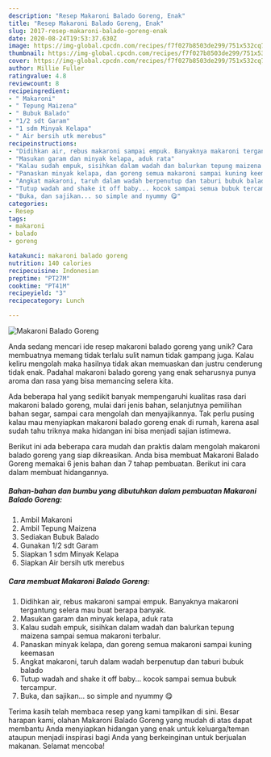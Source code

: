 ```yaml
---
description: "Resep Makaroni Balado Goreng, Enak"
title: "Resep Makaroni Balado Goreng, Enak"
slug: 2017-resep-makaroni-balado-goreng-enak
date: 2020-08-24T19:53:37.630Z
image: https://img-global.cpcdn.com/recipes/f7f027b8503de299/751x532cq70/makaroni-balado-goreng-foto-resep-utama.jpg
thumbnail: https://img-global.cpcdn.com/recipes/f7f027b8503de299/751x532cq70/makaroni-balado-goreng-foto-resep-utama.jpg
cover: https://img-global.cpcdn.com/recipes/f7f027b8503de299/751x532cq70/makaroni-balado-goreng-foto-resep-utama.jpg
author: Millie Fuller
ratingvalue: 4.8
reviewcount: 8
recipeingredient:
- " Makaroni"
- " Tepung Maizena"
- " Bubuk Balado"
- "1/2 sdt Garam"
- "1 sdm Minyak Kelapa"
- " Air bersih utk merebus"
recipeinstructions:
- "Didihkan air, rebus makaroni sampai empuk. Banyaknya makaroni tergantung selera mau buat berapa banyak."
- "Masukan garam dan minyak kelapa, aduk rata"
- "Kalau sudah empuk, sisihkan dalam wadah dan balurkan tepung maizena sampai semua makaroni terbalur."
- "Panaskan minyak kelapa, dan goreng semua makaroni sampai kuning keemasan"
- "Angkat makaroni, taruh dalam wadah berpenutup dan taburi bubuk balado"
- "Tutup wadah and shake it off baby... kocok sampai semua bubuk tercampur."
- "Buka, dan sajikan... so simple and nyummy 😋"
categories:
- Resep
tags:
- makaroni
- balado
- goreng

katakunci: makaroni balado goreng 
nutrition: 140 calories
recipecuisine: Indonesian
preptime: "PT27M"
cooktime: "PT41M"
recipeyield: "3"
recipecategory: Lunch

---
```



![Makaroni Balado Goreng](https://img-global.cpcdn.com/recipes/f7f027b8503de299/751x532cq70/makaroni-balado-goreng-foto-resep-utama.jpg)

Anda sedang mencari ide resep makaroni balado goreng yang unik? Cara membuatnya memang tidak terlalu sulit namun tidak gampang juga. Kalau keliru mengolah maka hasilnya tidak akan memuaskan dan justru cenderung tidak enak. Padahal makaroni balado goreng yang enak seharusnya punya aroma dan rasa yang bisa memancing selera kita.

Ada beberapa hal yang sedikit banyak mempengaruhi kualitas rasa dari makaroni balado goreng, mulai dari jenis bahan, selanjutnya pemilihan bahan segar, sampai cara mengolah dan menyajikannya. Tak perlu pusing kalau mau menyiapkan makaroni balado goreng enak di rumah, karena asal sudah tahu triknya maka hidangan ini bisa menjadi sajian istimewa.




Berikut ini ada beberapa cara mudah dan praktis dalam mengolah makaroni balado goreng yang siap dikreasikan. Anda bisa membuat Makaroni Balado Goreng memakai 6 jenis bahan dan 7 tahap pembuatan. Berikut ini cara dalam membuat hidangannya.

<!--inarticleads1-->

##### Bahan-bahan dan bumbu yang dibutuhkan dalam pembuatan Makaroni Balado Goreng:

1. Ambil  Makaroni
1. Ambil  Tepung Maizena
1. Sediakan  Bubuk Balado
1. Gunakan 1/2 sdt Garam
1. Siapkan 1 sdm Minyak Kelapa
1. Siapkan  Air bersih utk merebus




<!--inarticleads2-->

##### Cara membuat Makaroni Balado Goreng:

1. Didihkan air, rebus makaroni sampai empuk. Banyaknya makaroni tergantung selera mau buat berapa banyak.
1. Masukan garam dan minyak kelapa, aduk rata
1. Kalau sudah empuk, sisihkan dalam wadah dan balurkan tepung maizena sampai semua makaroni terbalur.
1. Panaskan minyak kelapa, dan goreng semua makaroni sampai kuning keemasan
1. Angkat makaroni, taruh dalam wadah berpenutup dan taburi bubuk balado
1. Tutup wadah and shake it off baby... kocok sampai semua bubuk tercampur.
1. Buka, dan sajikan... so simple and nyummy 😋




Terima kasih telah membaca resep yang kami tampilkan di sini. Besar harapan kami, olahan Makaroni Balado Goreng yang mudah di atas dapat membantu Anda menyiapkan hidangan yang enak untuk keluarga/teman ataupun menjadi inspirasi bagi Anda yang berkeinginan untuk berjualan makanan. Selamat mencoba!
